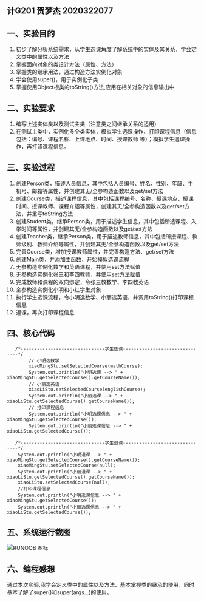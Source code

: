 ## 计G201 贺梦杰 2020322077
## 一、实验目的
1. 初步了解分析系统需求，从学生选课角度了解系统中的实体及其关系，学会定义类中的属性以及方法
2. 掌握面向对象的类设计方法（属性、方法）
3. 掌握类的继承用法，通过构造方法实例化对象
4. 学会使用super()，用于实例化子类
5. 掌握使用Object根类的toString()方法,应用在相关对象的信息输出中
## 二、实验要求
1. 编写上述实体类以及测试主类（注意类之间继承关系的适用）
2. 在测试主类中，实例化多个类实体，模拟学生选课操作、打印课程信息（信息包括：编号、课程名称、上课地点、时间、授课教师 等）；模拟学生退课操作，再打印课程信息。
## 三、实验过程
1. 创建Person类，描述人员信息，其中包括人员编号、姓名、性别、年龄、手机号、邮箱等属性，并创建其无/全参构造函数以及get/set方法
2. 创建Course类，描述课程信息，其中包括课程编号、名称、授课地点、授课时间、授课教师、课程介绍等属性，创建其无/全参构造函数以及get/set方法，并重写toString方法
3. 创建Student类，继承Person类，用于描述学生信息，其中包括所选课程、入学时间等属性，并创建其无/全参构造函数以及get/set方法
4. 创建Teacher类，继承Person类，用于描述教师信息，其中包括所授课程、教师级别、教师介绍等属性，并创建其无/全参构造函数以及get/set方法
5. 完善Course类，增加授课教师属性，并完善构造方法、get/set方法
6. 创建Main类，并添加主函数，开始模拟选课流程
7. 无参构造实例化数学和英语课程，并使用set方法赋值
8. 无参构造实例化张三和李四教师，并使用set方法赋值
9. 完成教师和课程的双向绑定，令张三教数学、李四教英语
10. 全参构造实例化小明和小红学生对象
11. 执行学生选课流程，令小明选数学、小丽选英语，并调用toString()打印课程信息
12. 退课，再次打印课程信息
## 四、核心代码
```
   /*-------------------------------学生选课-------------------------------*/
		// 小明选数学
		xiaoMingStu.setSelectedCourse(mathCourse);
		System.out.println("小明选课 --> " + xiaoMingStu.getSelectedCourse().getCourseName());
		// 小丽选英语
		xiaoLiStu.setSelectedCourse(englishCourse);
		System.out.println("小丽选课 --> " + xiaoLiStu.getSelectedCourse().getCourseName());
		// 打印课程信息
		System.out.println("小明选课信息 --> " + xiaoMingStu.getSelectedCourse());
		System.out.println("小丽选课信息 --> " + xiaoLiStu.getSelectedCourse()); 
```
```
   /*-------------------------------学生退课-------------------------------*/
    System.out.println("小明退课 --> " + xiaoMingStu.getSelectedCourse().getCourseName());
    xiaoMingStu.setSelectedCourse(null);
    System.out.println("小丽退课 --> " + xiaoLiStu.getSelectedCourse().getCourseName());
    xiaoLiStu.setSelectedCourse(null);
    //打印课程信息
    System.out.println("小明选课信息 --> " + xiaoMingStu.getSelectedCourse());
    System.out.println("小丽选课信息 --> " + xiaoLiStu.getSelectedCourse());
```
## 五、系统运行截图
![RUNOOB 图标](https://mail.qq.com/cgi-bin/read_note?sid=GfTqlK62iZANUSR7&catid=0&noteid=_5) 
## 六、编程感想
通过本次实验,我学会定义类中的属性以及方法、基本掌握类的继承的使用，同时基本了解了super()和super(args...)的使用。
   
